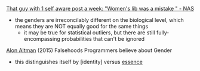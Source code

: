 
[That guy with 1 self aware post a week: "Women's lib was a mistake " - NAS](https://noauthority.social/@Monsignor_DickFace@poa.st/112198466621760531)
- the genders are irreconcilably different on the biological level, which means they are NOT equally good for the same things
  - it may be true for statistical outliers, but there are still fully-encompassing probabilities that can't be ignored

[Alon Altman](https://medium.com/gender-2-0/falsehoods-programmers-believe-about-gender-f9a3512b4c9c)
(2015) Falsehoods Programmers believe about Gender
- this distinguishes itself by [identity] versus [essence](humanity)
